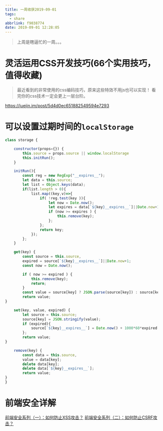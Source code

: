 ```yaml
---
title: 一周收获2019-09-01
tags:
  - share
abbrlink: f9038774
date: 2019-09-01 12:28:05
---
```


> 上周是瞎逼忙的一周。。。



#  灵活运用CSS开发技巧(66个实用技巧，值得收藏)

> 最近看到的非常使用的css编码技巧，原来这些特效不用js也可以实现！ 看完你的css技术一定会更上一层台阶。

https://juejin.im/post/5d4d0ec651882549594e7293


# 可以设置过期时间的`localStorage`

```javascript
class storage {

    constructor(props={}) {
        this.source = props.source || window.localStorage
        this.initRun();
    }

    initRun(){
        const reg = new RegExp("__expires__");
        let data = this.source;
        let list = Object.keys(data);
        if(list.length > 0){
            list.map((key,v)=>{
                if( !reg.test(key )){
                    let now = Date.now();
                    let expires = data[`${key}__expires__`]||Date.now+1;
                    if (now >= expires ) {
                        this.remove(key);
                    };
                };
                return key;
            });
        };
    }

	get(key) {
    	const source = this.source,
    	expired = source[`${key}__expires__`]||Date.now+1;
    	const now = Date.now();

    	if ( now >= expired ) {
        	this.remove(key);
        	return;
    	}
    	const value = source[key] ? JSON.parse(source[key]) : source[key];
   	 	return value;
}

	set(key, value, expired) {
    	let source = this.source;
    	source[key] = JSON.stringify(value);
    	if (expired){
        	source[`${key}__expires__`] = Date.now() + 1000*60*expired
    	};
    	return value;
}

	remove(key) {
    	const data = this.source,
        value = data[key]; 
    	delete data[key];
    	delete data[`${key}__expires__`];
    	return value;
}
}

```

# 前端安全详解

[前端安全系列（一）：如何防止XSS攻击？](https://tech.meituan.com/2018/09/27/fe-security.html)
[前端安全系列（二）：如何防止CSRF攻击？](https://tech.meituan.com/2018/10/11/fe-security-csrf.html)
